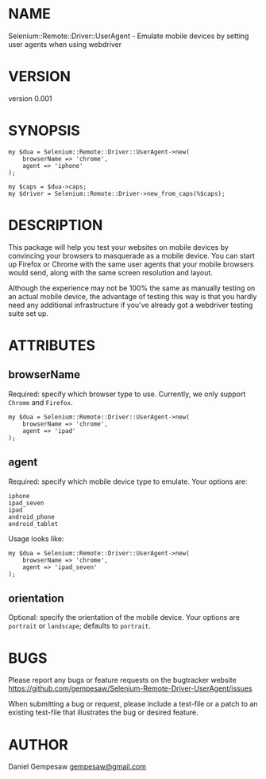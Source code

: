 # NAME

Selenium::Remote::Driver::UserAgent - Emulate mobile devices by setting user agents when using webdriver

# VERSION

version 0.001

# SYNOPSIS

    my $dua = Selenium::Remote::Driver::UserAgent->new(
        browserName => 'chrome',
        agent => 'iphone'
    );

    my $caps = $dua->caps;
    my $driver = Selenium::Remote::Driver->new_from_caps(%$caps);

# DESCRIPTION

This package will help you test your websites on mobile devices by
convincing your browsers to masquerade as a mobile device. You can
start up Firefox or Chrome with the same user agents that your mobile
browsers would send, along with the same screen resolution and layout.

Although the experience may not be 100% the same as manually testing
on an actual mobile device, the advantage of testing this way is that
you hardly need any additional infrastructure if you've already got a
webdriver testing suite set up.

# ATTRIBUTES

## browserName

Required: specify which browser type to use. Currently, we only
support `Chrome` and `Firefox`.

    my $dua = Selenium::Remote::Driver::UserAgent->new(
        browserName => 'chrome',
        agent => 'ipad'
    );

## agent

Required: specify which mobile device type to emulate. Your options
are:

    iphone
    ipad_seven
    ipad
    android_phone
    android_tablet

Usage looks like:

    my $dua = Selenium::Remote::Driver::UserAgent->new(
        browserName => 'chrome',
        agent => 'ipad_seven'
    );

## orientation

Optional: specify the orientation of the mobile device. Your options
are `portrait` or `landscape`; defaults to `portrait`.

# BUGS

Please report any bugs or feature requests on the bugtracker website
https://github.com/gempesaw/Selenium-Remote-Driver-UserAgent/issues

When submitting a bug or request, please include a test-file or a
patch to an existing test-file that illustrates the bug or desired
feature.

# AUTHOR

Daniel Gempesaw <gempesaw@gmail.com>
